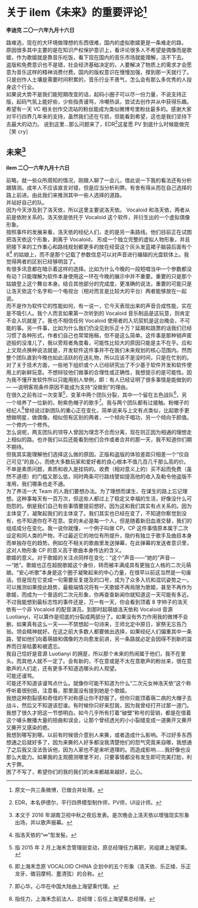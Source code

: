 # 关于 ilem《未来》的重要评论[^1]
**李迪克	二〇一六年九月十六日**

路难选，现在的大环境做理想的东西很难，国内的虚拟歌姬更是一条难走的路， 原因很多其中主要的是在知识产权保护意识上，看评论很多人不希望是偶像而是歌姬，作为歌姬就是靠音乐吃饭，看下现在国内的音乐市场就能理解，活不下去。  
盗版和免费意识也不是错，社会经济基础决定的，人要解决了物质上的需求才会愿意为音乐这样的精神消费付费。国内的版权意识在慢慢加强，撑到那一天就行了。只是创作人土壤是需要时间积累的，音乐行业不景气，怎么会有那么多优秀的人投身这个行业。  
如果说大势不是我们能短期改变的话，起码小圈子可以尽一份力量，不说支持正版，起码气氛上能好些，少些指责谩骂，冷嘲热讽，尝试去创作并从中获得乐趣。希望有一天 VC 相关创作交流站的粉丝能成为类似微博号里粉丝最多的。感谢大家对平行四界几年来的支持，虽然我们还在亏损，但能看到希望，这也是我们坚持下去最大的动力。
说到这里…那么问题来了，EDR[^2]这星愿 PV 到底什么时候能做完［笑 cry］

## 未来[^3]
**ilem	二〇一六年九月十六日**  

前略，就一些众所周知的情况，刚跟人聊了一会儿，借此说一下我的看法还有分析跟猜测。成年人不应该直言对错，但是应当分析利弊。有舍有得从而在自己选择的路上前进。由此我们来推测其中一些人选择的道路。  
并站好自己的队。  
因为今天涉及到了洛天依，所以这里主要说洛天依。  Vocaloid 和洛天依，两者从前是依附关系的。洛天依是依托于 Vocaloid 这个软件，并衍生出的一个虚拟偶像形象。  
按照事件的发展来看，洛天依的经纪人们，走的是另一条路线。他们目前正在试图把洛天依这个形象，剥离于 Vocaloid， 形成一个独立完整的虚拟人物形象，并且把接下来的工作重心和路线规划都更多的放在经营这个灰头发蓝裙子脑袋后面有个 8[^4] 的姑娘上，而不是那个记载了参数信息可以对声音进行编辑的光盘软体上。我觉得两者的区别已经够明显了。  
有很多讯息都在暗示着这样的选择。比如为什么今晚的一段短唱当中一个参数都没有动？只能理解为软件本身使用这一环在今晚的展示中并不重要。重要的只是那个姑娘登上这个舞台本身。结合其他部分的完成度，更准确的说法，重要的可能只是让洛天依这个名字和一个电视台（相对而言是比较大的平台）两者能够放在一起说。  
而不是作为软件它的性能如何，有一说一，它今天表现出来的声音合成性能，实在是不吸引人。我个人而言如果第一次听到的 Vocaloid 音乐制品是这玩意，则肯定不会入坑就是了。我也不相信任何 Vocaloid 使用者的入坑契机是这台晚会，不可能的事。另一件事，比如为什么我们仍没见到乐正十万？延期和跳票的话我们已经习惯了各种形式，作者们自己也常常拖稿，但不是这么简单。这件事是那种销声匿迹般的没准儿了，我以旁观者角度看，可能性比较大的原因只能是主不在乎。应和上文观点换种说法就是，开发软件这件事并不在我们未来规划的核心范围内。然而整个团队直到今晚也如此活跃的在送礼物，所以应该不是没时间，只是在忙别的。  
对了关于技术方面，一些地下组织或个人已经研究出了不少基于软件开发和软件使用上的新鲜玩意。不想辩驳他们做事的合理性或正确性，我想提示的是可能性。因为我不懂开发软件所以只能用别人举例，即：有人已经证明了很多事情是能做到的—
—说明客观条件原因不能成为支持“没做到”的理由。  
在很久之前有过一次变革[^5]，变革中两个团队分裂，其中一个留在五色战队[^6]，另一个培养了一位新的，粉紫色帽子的歌手[^7]。我与两个团队都有过接触。粉帽子的经纪人[^8]曾经说过新团队的重心正在变化，简单说来与上文有点类似，比起歌手更想做明星，做偶像。相似但有区别的两者，一个倾向于唱功，另一个倾向于颜值。一个修内一个修外。  
怎么说呢，两支团队的领导人曾因为理念不合而分离，现在则正因为相通的理想走上相似的路。也许我们以后还能看到他们合作或者合并的那一天，我不知道你们期不期待。  
但我其实能理解他们选择这么做的原因。正版和盗版的体验差距只相差一个“仅自己可见”的良心，而绝大多数玩家和爱好者的良心根本不值几百几千那么高的价。不单是素质问题，素质和收入是挂钩的。收费（相对意义上的）买不起而免费（虽然不道德）的门槛又那么低，同时两条可行路线譬如提高他的收入及勒令他盗版不准用，我们哪条也走不通。  
为了养活一大 Team 的人我们要想办法。为了理想而谋生，在谋生的路上忘记理想。这种事每天有一百万次，但这些人都过上了稳定又幸福的生活，好像没什么可抱怨的。倒是我们自己有些事情要提前想好。因为这和我们其实有点关系的。因为主体变了，凝聚起我们的主体变了。我们其实也已经在变了，不知道你察觉到没有，也不知道你在不在意。变的未必是每一个人，但是随着新旧血液交替，我们的组成成分在变化。我一说你就懂，一个例子叫做 CP。CP 这件事情原本属于二次设定和同人类的产物，不过最近它的地位有所提升，隐约有独立于歌手及曲目本身而单独存在的趋势。例如在不相关的歌曲里发送弹幕，在此弹幕的发送者意识里，这对人物形象 CP 的意义高于歌曲本身传达的含义。  
歌姬的意义。对于歌姬的关注点同样在变化：“这个”声音——“她的”声音—
—“她”。歌姬也正在超脱歌姬这个身份，转而被丰满成具有更独立人格的二次元萌娘。“安心听歌”本身是这个圈子凝聚起来的中心力量，在很早以前这当然是一句废话。但是现在它变成一句需要反复提及的口号，成为了众多入坑和混坑姿势之一。可以推测如果按此趋势，最极端情况将有一天歌姬不再局限为歌姬，甚至不再作为歌姬，而成为一个普适的二次元形象，你再查查新闻你就知道这一天可能有多近。不过我能想到最标志性的事件还是，万一有一天，你会看到顶着 8 字辫子的洛天依有一个非 Vocaloid 的配音演员。到那时起萌娘洛天依和 Vocaloid 音源 Luotianyi，可以算作是彻底的分裂成两部分了。如果没有外力作用我的微博不会删，如果真有这么一天——不禁想起一句诗来，王师北定中原日，家祭无忘告乃翁。领会精神就好。在这之前大多数人都要做出选择，如果经纪人们偏重其中一条路，譬如他们向着萌娘和偶像的方向愈发前进，另一条路就必定会因得不到新的滋养而日渐枯萎和被遗忘。  
我自己恰好是音源 Luotianyi 的拥趸，所以那个未来的热闹属于他们，我不在里头。而其他人就不一定了。会有新的，不在意或是不太在意歌声的粉丝来，很在意歌声的人们走，还有更多不知道选哪头的人观望。  
可能还谩骂。  
可能还不知道该谩骂点什么。就像你可能不知道为什么“二次元女神洛天依”这个称呼听着很别扭，注意看，那里面没有提到她是个歌姬。  
我想这种割裂感和奇怪的不对称感让你不舒服了。但你只能顶着萌二病的大帽子去战斗，然后又不知道该怼谁。有时候你只好来怼我，因为我曾经打开过那一道门。我想了很久才把这一节想明白。如今几乎所有打着“破壁”称号的营销，都是在借着这个噱头散播大量的扭曲和误会，让那个曾经透光的小小裂缝变成一道撕开又撕开又撕开又感染的疤。  
我想到哪写到哪。以前有时候很介意别人来撕，或者造成什么影响。不过好多东西想通之后就好多了，因为来撕的人好多都没我清楚他们的怨气究竟来自哪，我想通了之后我又没法告诉他，因为人家也不是来听道理的。而造成影响……我好像也没那么大能力。如果我的主观臆测哪里不对，只要事情都没有发生即可完美打脸，利大于弊。  
困了不写了，希望你们的我的我们的未来都越来越好，比心。  

[^1]: 原文一共三条微博，已做合并处理。
[^2]: EDR，本名伊德尔，平行四界模型制作师，PV师，UI设计师。 
[^3]: 本文于 2016 年湖南卫视中秋之夜后发表。是次晚会上洛天依以增强现实形象出场，并以歌声报幕。
[^4]: 指洛天依的“∞”型发髻。
[^5]: 指 2015 年 2 月上海禾念管理层变动，原总经理任力离职，另组建上海望乘。
[^6]: 即上海禾念原 VOCALOID CHINA 企划中的五个形象（洛天依、乐正绫、乐正龙牙、徵羽摩柯、墨清弦）的合称。
[^7]: 即心华。心华在中国大陆由上海望乘代理。
[^8]: 指任力，上海禾念前法人、总经理；后任上海望乘总经理。